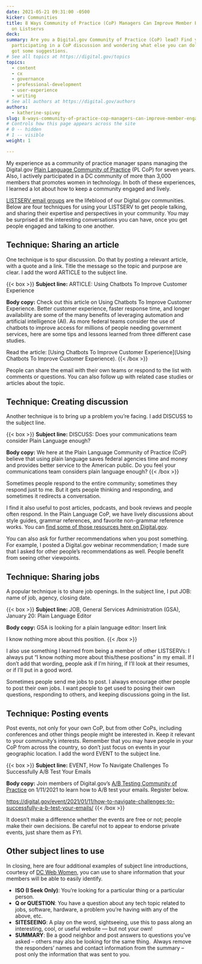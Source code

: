 ```yaml
---
date: 2021-05-21 09:31:00 -0500
kicker: Communities
title: 8 Ways Community of Practice (CoP) Managers Can Improve Member Engagement
  on Listservs
deck: 
summary: Are you a Digital.gov Community of Practice (CoP) lead? Find yourself
  participating in a CoP discussion and wondering what else you can do? We’ve
  got some suggestions.
# See all topics at https://digital.gov/topics
topics:
  - content
  - cx
  - governance
  - professional-development
  - user-experience
  - writing
# See all authors at https://digital.gov/authors
authors:
  - katherine-spivey
slug: 8-ways-community-of-practice-cop-managers-can-improve-member-engagement-on-listservs
# Controls how this page appears across the site
# 0 -- hidden
# 1 -- visible
weight: 1

---
```


My experience as a community of practice manager spans managing the Digital.gov [Plain Language Community of Practice](https://digital.gov/communities/plain-language/) (PL CoP) for seven years. Also, I actively participated in a DC community of more than 3,000 members that promotes women in technology. In both of these experiences, I learned a lot about how to keep a community engaged and lively.

[LISTSERV email groups](https://en.wikipedia.org/wiki/LISTSERV) are the lifeblood of our Digital.gov communities. Below are four techniques for using your LISTSERV to get people talking, and sharing their expertise and perspectives in your community. You may be surprised at the interesting conversations you can have, once you get people engaged and talking to one another.

## Technique: Sharing an article

One technique is to spur discussion. Do that by posting a relevant article, with a quote and a link. Title the message so the topic and purpose are clear. I add the word ARTICLE to the subject line.

{{< box >}}
**Subject line:** ARTICLE: Using Chatbots To Improve Customer Experience

**Body copy:** Check out this article on Using Chatbots To Improve Customer Experience. Better customer experience, faster response time, and longer availability are some of the many benefits of leveraging automation and artificial intelligence (AI). As more federal teams consider the use of chatbots to improve access for millions of people needing government services, here are some tips and lessons learned from three different case studies.

Read the article: [Using Chatbots To Improve Customer Experience](Using Chatbots To Improve Customer Experience).
{{< /box >}}

People can share the email with their own teams or respond to the list with comments or questions. You can also follow up with related case studies or articles about the topic.

## Technique: Creating discussion

Another technique is to bring up a problem you’re facing. I add DISCUSS to the subject line.

{{< box >}}
**Subject line:** DISCUSS: Does your communications team consider Plain Language enough?

**Body copy:** We here at the Plain Language Community of Practice (CoP) believe that using plain language saves federal agencies time and money and provides better service to the American public. Do you feel your communications team considers plain language enough?
{{< /box >}}

Sometimes people respond to the entire community; sometimes they respond just to me. But it gets people thinking and responding, and sometimes it redirects a conversation.

I find it also useful to post articles, podcasts, and book reviews and people often respond. In the Plain Language CoP, we have lively discussions about style guides, grammar references, and favorite non-grammar reference works. You can [find some of those resources here on Digital.gov](https://digital.gov/topics/plain-language/).

You can also ask for further recommendations when you post something. For example, I posted a Digital.gov webinar recommendation; I made sure that I asked for other people’s recommendations as well. People benefit from seeing other viewpoints.

## Technique: Sharing jobs

A popular technique is to share job openings. In the subject line, I put JOB: name of job, agency, closing date.

{{< box >}}
**Subject line:** JOB, General Services Administration (GSA), January 20: Plain Language Editor 

**Body copy:** GSA is looking for a plain language editor: Insert link

I know nothing more about this position.
{{< /box >}}

I also use something I learned from being a member of other LISTSERVs: I always put “I know nothing more about this/these positions” in my email. If I don’t add that wording, people ask if I’m hiring, if I’ll look at their resumes, or if I’ll put in a good word. 

Sometimes people send me jobs to post. I always encourage other people to post their own jobs. I want people to get used to posing their own questions, responding to others, and keeping discussions going in the list.

## Technique: Posting events

Post events, not only for your own CoP, but from other CoPs, including conferences and other things people might be interested in. Keep it relevant to your community’s interests. Remember that you may have people in your CoP from across the country, so don’t just focus on events in your geographic location. I add the word EVENT to the subject line. 

{{< box >}}
**Subject line:** EVENT, How To Navigate Challenges To Successfully A/B Test Your Emails 

**Body copy:** Join members of Digital.gov’s [A/B Testing Community of Practice](https://digital.gov/communities/a-b-testing-community/) on 1/11/2021 to learn how to A/B test your emails. Register below.

https://digital.gov/event/2021/01/11/how-to-navigate-challenges-to-successfully-a-b-test-your-emails/
{{< /box >}}

It doesn’t make a difference whether the events are free or not; people make their own decisions. Be careful not to appear to endorse private events, just share them as FYI.

## Other subject lines to use

In closing, here are four additional examples of subject line introductions, courtesy of [DC Web Women](https://www.dcwebwomen.org/), you can use to share information that your members will be able to easily identify.

* **ISO (I Seek Only)**: You’re looking for a particular thing or a particular person.
* **Q or QUESTION**: You have a question about any tech topic related to jobs, software, hardware, a problem you’re having with any of the above, etc.
* **SITESEEING**: A play on the word, sightseeing, use this to pass along an interesting, cool, or useful website — but not your own!
* **SUMMARY**: Be a good neighbor and post answers to questions you’ve asked – others may also be looking for the same thing.  Always remove the responders’ names and contact information from the summary – post only the information that was sent to you.
